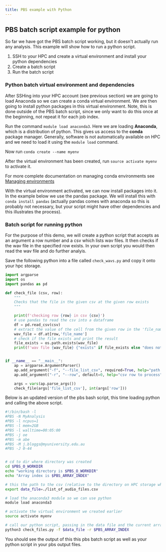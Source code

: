 ```yaml
---
title: PBS example with Python
---
```


## PBS batch script example for python

So far we have got the PBS batch script working, but it doesn't actually run any analysis. This example will show
how to run a python script.

1. SSH to your HPC and create a virtual environment and install your python dependencies
2. Create a batch script
3. Run the batch script

### Python batch virtual environment and dependencies

After SSHing into your HPC account (see previous section) we are going to load Anaconda so we can create a conda
virtual environment. We are then going to install python packages in this virtual environment. Note, this is done
outside of the PBS batch script, since we only want to do this once at the beginning, not repeat it for each job index.

Run the command `module load anaconda3`. Here we are loading **Anaconda**, which is a distribution of python.
This gives us access to the **conda** package manager. Generally, software is not automatically available on HPC and
we need to load it using the `module load` command.

Now run `conda create --name myenv`

After the virtual environment has been created, run `source activate myenv` to activate it.

For more complete documentation on managing conda environments see [Managing environments](https://docs.conda.io/projects/conda/en/latest/user-guide/tasks/manage-environments.html)

With the virtual environment activated, we can now install packages into it. In the example below we use the pandas
package. We will install this with `conda install pandas` (actually pandas comes with anaconda so this is probably not
necessary, but your script might have other dependencies and this illustrates the process).

### Batch script for running python

For the purpose of this demo, we will create a python script that accepts as an argument a row number and a csv which
lists wav files. It then checks if the wav file in the specified row exists. In your own script you would then read
the wav file and do further analyis.

Save the following python into a file called `check_wavs.py` and copy it onto your hpc storage.

```python
import argparse
import os
import pandas as pd

def check_file (csv, row):
    """
    Checks that the file in the given csv at the given row exists
    """

    print(f'checking row {row} in csv {csv}')
    # use pandas to read the csv into a dataframe
    df = pd.read_csv(csv)
    # extract the value of the cell from the given row in the 'file_name' column
    wav_file = df.at[row,'file_name']
    # check if the file exists and print the result
    file_exists = os.path.exists(wav_file)
    print(f'wav file {wav_file} {"exists" if file_exists else "does not exist"}')


if __name__ == "__main__":
    ap = argparse.ArgumentParser()
    ap.add_argument("-f", "--file_list_csv", required=True, help="path to csv")
    ap.add_argument("-r", "--row", default=0, help="csv row to process")

    args = vars(ap.parse_args())
    check_file(args['file_list_csv'], int(args['row']))

```

Below is an updated version of the pbs bash script, this time loading python and calling the above script.

```bash
#!/bin/bash -l
#PBS -N MyAnalysis
#PBS -l ncpus=1
#PBS -l mem=2GB
#PBS -l walltime=00:05:00
#PBS -j oe
#PBS -m abe
#PBS -M j.bloggs@myuniversity.edu.au
#PBS -J 0-44


# cd to dir where directory was created
cd $PBS_O_WORKDIR
echo "working directory is $PBS_O_WORKDIR"
echo "Array index is $PBS_ARRAY_INDEX"

# this the path to the csv (relative to the directory on HPC storage where you launch the batch job)
export data_file=./list_of_audio_files.csv

# load the anaconda3 module so we can use python
module load anaconda3

# activate the virtual environment we created earlier
source activate myenv

# call our python script, passing in the data file and the current array index
python3 check_files.py -f $data_file -r $PBS_ARRAY_INDEX
```

You should see the output of this this pbs batch script as well as your python script in your pbs output files.
